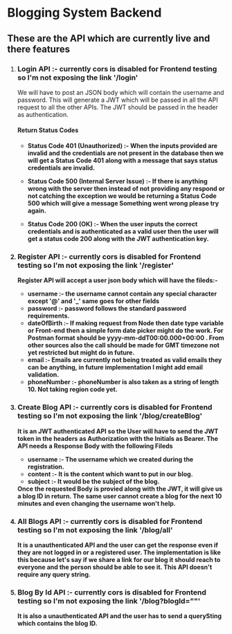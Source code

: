 <h1>Blogging System Backend</h1>

<h2>These are the API which are currently live and there features</h3>
<ol>
  <li>
    <h3>Login API :- currently cors is disabled for Frontend testing so I'm not exposing the link '/login'</h3>
    <p>
      We will have to post an JSON body which will contain the username and password. This will generate a JWT which will be passed in all the API request to all the 
      other APIs. The JWT should be passed in the header as authentication.
     </p>
      <H4><b>Return Status Codes<b></H4>
      <ul>
        <li>
        <p>
          <emp>Status Code 401 (Unauthorized) :- </emp>
          When the inputs provided are invalid and the credentials are not present in the database then we will get a Status Code 401 along with a message that says status credentials are invalid.
         </p>
         </li>
         <li>
        <p>
          <emp>Status Code 500 (Internal Server Issue) :- </emp>
          If there is anything wrong with the server then instead of not providing any respond or not catching the exception we would be returning a Status Code 500 which will give a message Something went wrong please try again.
         </p>
         </li>
         <li>
        <p>
          <emp>Status Code 200 (OK) :- </emp>
          When the user inputs the correct credentials and is authenticated as a valid user then the user will get a status code 200 along with the JWT authentication key.
         </p>
         </li>
      </ul>
  </li>
  <li>
    <h3>Register API :- currently cors is disabled for Frontend testing so I'm not exposing the link '/register'</h3>
    <p>
    Register API will accept a user json body which will have the fileds:-
    <ul>
    <li>username :- the username cannot contain any special character except '@' and '_' same goes for other fields</li>
    <li>password :- password follows the standard password requirements.</li>
    <li>dateOfBirth :- If making request from Node then date type variable or Front-end then a simple form date picker might do the work. For Postman format should be yyyy-mm-ddT00:00.000+00:00 . From other sources also the call should be made for GMT timezone not yet restricted but might do in future.</li>
    <li>email :- Emails are currently not being treated as valid emails they can be anything, in future implementation I might add email validation.</li>
    <li>phoneNumber :- phoneNumber is also taken as a string of length 10. Not taking region code yet.</li>
    </ul>
    </p>
  </li>
  
  <li>
    <h3>Create Blog API :- currently cors is disabled for Frontend testing so I'm not exposing the link '/blog/createBlog'</h3>
    <p>
      It is an JWT authenticated API so the User will have to send the JWT token in the headers as Authorization with the Initials as Bearer. The API needs a Response Body with the following Fileds 
      <ul>
      <li>username :- The username which we created during the registration.</li>
      <li>content :- It is the content which want to put in our blog.</li>
      <li>subject :- It would be the subject of the blog.</li>
      </ul>
      Once the requested Body is provied along with the JWT, it will give us a blog ID in return. The same user cannot create a blog for the next 10 minutes and even changing the username won't help. 
    </p>
  </li>
  
  <li>
    <h3>All Blogs API :- currently cors is disabled for Frontend testing so I'm not exposing the link '/blog/all'</h3>
    <p>
      It is a unauthenticated API and the user can get the response even if they are not logged in or a registered user. The implementation is like this because let's say if we share a link for our blog it should reach to everyone and the person should be able to see it. This API doesn't require any query string.
    </p>
  </li>
  
  <li>
    <h3>Blog By Id API :- currently cors is disabled for Frontend testing so I'm not exposing the link '/blog?blogId=""'</h3>
    <p>
      It is also a unauthenticated API and the user has to send a querySting which contains the blog ID.
    </p>
  </li>
  
</ol>
